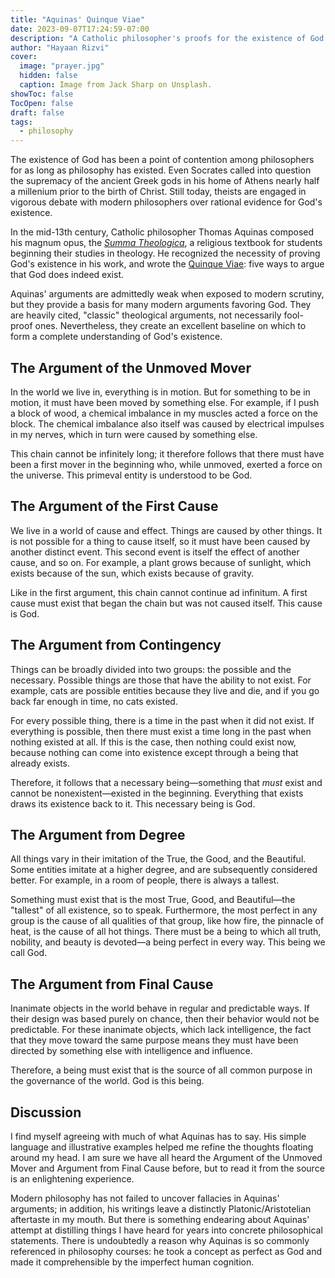 ```yaml
---
title: "Aquinas' Quinque Viae"
date: 2023-09-07T17:24:59-07:00
description: "A Catholic philosopher's proofs for the existence of God."
author: "Hayaan Rizvi"
cover:
  image: "prayer.jpg"
  hidden: false
  caption: Image from Jack Sharp on Unsplash.
showToc: false
TocOpen: false
draft: false
tags:
  - philosophy
---
```


The existence of God has been a point of contention among philosophers for as long as philosophy has existed. Even Socrates called into question the supremacy of the ancient Greek gods in his home of Athens nearly half a millenium prior to the birth of Christ. Still today, theists are engaged in vigorous debate with modern philosophers over rational evidence for God's existence.

In the mid-13th century, Catholic philosopher Thomas Aquinas composed his magnum opus, the [_Summa Theologica_](https://www.gutenberg.org/cache/epub/17611/pg17611.html), a religious textbook for students beginning their studies in theology. He recognized the necessity of proving God's existence in his work, and wrote the [Quinque Viae](https://www.newadvent.org/summa/1002.htm#article3): five ways to argue that God does indeed exist.

Aquinas' arguments are admittedly weak when exposed to modern scrutiny, but they provide a basis for many modern arguments favoring God. They are heavily cited, "classic" theological arguments, not necessarily fool-proof ones. Nevertheless, they create an excellent baseline on which to form a complete understanding of God's existence.

## The Argument of the Unmoved Mover

In the world we live in, everything is in motion. But for something to be in motion, it must have been moved by something else. For example, if I push a block of wood, a chemical imbalance in my muscles acted a force on the block. The chemical imbalance also itself was caused by electrical impulses in my nerves, which in turn were caused by something else.

This chain cannot be infinitely long; it therefore follows that there must have been a first mover in the beginning who, while unmoved, exerted a force on the universe. This primeval entity is understood to be God.

## The Argument of the First Cause

We live in a world of cause and effect. Things are caused by other things. It is not possible for a thing to cause itself, so it must have been caused by another distinct event. This second event is itself the effect of another cause, and so on. For example, a plant grows because of sunlight, which exists because of the sun, which exists because of gravity.

Like in the first argument, this chain cannot continue ad infinitum. A first cause must exist that began the chain but was not caused itself. This cause is God.

## The Argument from Contingency

Things can be broadly divided into two groups: the possible and the necessary. Possible things are those that have the ability to not exist. For example, cats are possible entities because they live and die, and if you go back far enough in time, no cats existed.

For every possible thing, there is a time in the past when it did not exist. If everything is possible, then there must exist a time long in the past when nothing existed at all. If this is the case, then nothing could exist now, because nothing can come into existence except through a being that already exists.

Therefore, it follows that a necessary being—something that _must_ exist and cannot be nonexistent—existed in the beginning. Everything that exists draws its existence back to it. This necessary being is God.

## The Argument from Degree

All things vary in their imitation of the True, the Good, and the Beautiful. Some entities imitate at a higher degree, and are subsequently considered better. For example, in a room of people, there is always a tallest.

Something must exist that is the most True, Good, and Beautiful—the "tallest" of all existence, so to speak. Furthermore, the most perfect in any group is the cause of all qualities of that group, like how fire, the pinnacle of heat, is the cause of all hot things. There must be a being to which all truth, nobility, and beauty is devoted—a being perfect in every way. This being we call God.

## The Argument from Final Cause

Inanimate objects in the world behave in regular and predictable ways. If their design was based purely on chance, then their behavior would not be predictable. For these inanimate objects, which lack intelligence, the fact that they move toward the same purpose means they must have been directed by something else with intelligence and influence.

Therefore, a being must exist that is the source of all common purpose in the governance of the world. God is this being.

## Discussion

I find myself agreeing with much of what Aquinas has to say. His simple language and illustrative examples helped me refine the thoughts floating around my head. I am sure we have all heard the Argument of the Unmoved Mover and Argument from Final Cause before, but to read it from the source is an enlightening experience.

Modern philosophy has not failed to uncover fallacies in Aquinas' arguments; in addition, his writings leave a distinctly Platonic/Aristotelian aftertaste in my mouth. But there is something endearing about Aquinas' attempt at distilling things I have heard for years into concrete philosophical statements. There is undoubtedly a reason why Aquinas is so commonly referenced in philosophy courses: he took a concept as perfect as God and made it comprehensible by the imperfect human cognition.